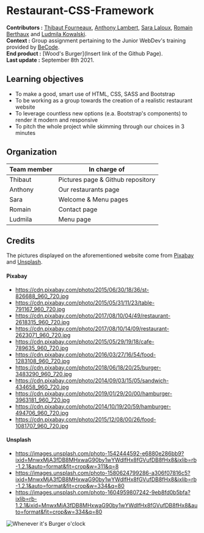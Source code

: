 # Restaurant-CSS-Framework 

**Contributors :** [Thibaut Fourneaux](https://github.com/FourneauxThibaut), [Anthony Lambert](https://github.com/Kaleidosport), [Sara Laloux](https://github.com/saralaloux), [Romain Berthaux](https://github.com/kawtagan) and [Ludmila Kowalski](https://github.com/LudmilaKowalski).  
**Context :** Group assignment pertaining to the Junior WebDev's training provided by [BeCode](https://github.com/becodeorg).  
**End product :** [Wood's Burger](Insert link of the Github Page).  
**Last update :** September 8th 2021.  

## Learning objectives  

* To make a good, smart use of HTML, CSS, SASS and Bootstrap  
* To be working as a group towards the creation of a realistic restaurant website  
* To leverage countless new options (e.a. Bootstrap's components) to render it modern and responsive  
* To pitch the whole project while skimming through our choices in 3 minutes  
  
## Organization  

Team member | In charge of
----------- | ------------
Thibaut | Pictures page & Github repository
Anthony | Our restaurants page
Sara | Welcome & Menu pages
Romain | Contact page
Ludmila | Menu page   

## Credits  

The pictures displayed on the aforementioned website come from [Pixabay](https://pixabay.com/) and [Unsplash](https://unsplash.com/).  
  
#### Pixabay  

* https://cdn.pixabay.com/photo/2015/06/30/18/36/st-826688_960_720.jpg  
* https://cdn.pixabay.com/photo/2015/05/31/11/23/table-791167_960_720.jpg  
* https://cdn.pixabay.com/photo/2017/08/10/04/49/restaurant-2618315_960_720.jpg  
* https://cdn.pixabay.com/photo/2017/08/10/14/09/restaurant-2623071_960_720.jpg  
* https://cdn.pixabay.com/photo/2015/05/29/19/18/cafe-789635_960_720.jpg  
* https://cdn.pixabay.com/photo/2016/03/27/16/54/food-1283108_960_720.jpg  
* https://cdn.pixabay.com/photo/2018/06/18/20/25/burger-3483290_960_720.jpg  
* https://cdn.pixabay.com/photo/2014/09/03/15/05/sandwich-434658_960_720.jpg  
* https://cdn.pixabay.com/photo/2019/01/29/20/00/hamburger-3963181_960_720.jpg  
* https://cdn.pixabay.com/photo/2014/10/19/20/59/hamburger-494706_960_720.jpg  
* https://cdn.pixabay.com/photo/2015/12/08/00/26/food-1081707_960_720.jpg  

#### Unsplash  

* https://images.unsplash.com/photo-1542444592-e6880e286bb9?ixid=MnwxMjA3fDB8MHxwaG90by1wYWdlfHx8fGVufDB8fHx8&ixlib=rb-1.2.1&auto=format&fit=crop&w=311&q=8  
* https://images.unsplash.com/photo-1580624799286-a306f07816c5?ixid=MnwxMjA3fDB8MHxwaG90by1wYWdlfHx8fGVufDB8fHx8&ixlib=rb-1.2.1&auto=format&fit=crop&w=334&q=80  
* https://images.unsplash.com/photo-1604959807242-9eb8fd0b5bfa?ixlib=rb-1.2.1&ixid=MnwxMjA3fDB8MHxwaG90by1wYWdlfHx8fGVufDB8fHx8&auto=format&fit=crop&w=334&q=80          
  
![Whenever it's Burger o'clock](https://thumbs.gfycat.com/ImmaculateGiddyHarlequinbug-size_restricted.gif)